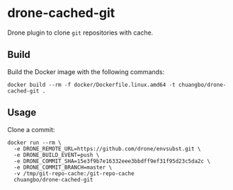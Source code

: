 # drone-cached-git

Drone plugin to clone `git` repositories with cache.

## Build

Build the Docker image with the following commands:

```
docker build --rm -f docker/Dockerfile.linux.amd64 -t chuangbo/drone-cached-git .
```

## Usage

Clone a commit:

```
docker run --rm \
  -e DRONE_REMOTE_URL=https://github.com/drone/envsubst.git \
  -e DRONE_BUILD_EVENT=push \
  -e DRONE_COMMIT_SHA=15e3f9b7e16332eee3bbdff9ef31f95d23c5da2c \
  -e DRONE_COMMIT_BRANCH=master \
  -v /tmp/git-repo-cache:/git-repo-cache
  chuangbo/drone-cached-git
```
